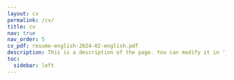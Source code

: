 ```yaml
---
layout: cv
permalink: /cv/
title: cv
nav: true
nav_order: 5
cv_pdf: resume-english-2024-02-english.pdf
description: This is a description of the page. You can modify it in '_pages/cv.md'. You can also change or remove the top pdf download button.
toc:
  sidebar: left
---
```

